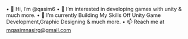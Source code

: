 • 👋 Hi, I’m @qasim6
• 👀 I’m interested in developing games with unity & much more.
• 🌱 I’m currently Building My Skills Off Unity Game Development,Graphic Designing & much more.
• 📫 Reach me at mqasimnasirg@gmail.com

<!--
**qasim6/qasim6** is a ✨ _special_ ✨ repository because its `README.md` (this file) appears on your GitHub profile.

Here are some ideas to get you started:

- 🔭 I’m currently working on ...
- 🌱 I’m currently learning ...
- 👯 I’m looking to collaborate on ...
- 🤔 I’m looking for help with ...
- 💬 Ask me about ...
- 📫 How to reach me: ...
- 😄 Pronouns: ...
- ⚡ Fun fact: ...
-->
